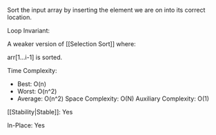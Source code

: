 Sort the input array by inserting the element we are on into its correct location.

Loop Invariant:

A weaker version of [[Selection Sort]] where:

arr\[1...i-1] is sorted.

Time Complexity:
* Best: O(n)
* Worst: O(n^2)
* Average: O(n^2)
Space Complexity: O(N)
Auxiliary Complexity: O(1)

[[Stability|Stable]]: Yes

In-Place: Yes

